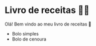 # Livro de receitas :man_cook:

Olá! Bem vindo ao meu livro de receitas :wave:

- Bolo simples
- Bolo de cenoura